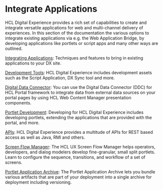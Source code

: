 # Integrate Applications

HCL Digital Experience provides a rich set of capabilities to create and integrate versatile applications for web and multi-channel delivery of experiences.
In this section of the documentation the various options to integrate existing applications via e.g. the Web Application Bridge, by developing applications like portlets or script apps and many other ways are outlined. 

[Integrating Applications](): Techniques and features to bring in existing applications to your DX site.

[Development Tools](): HCL Digital Experience includes development assets such as the Script Application, DX Sync tool and more.

[Digital Data Connector](): You can use the Digital Data Connector (DDC) for HCL Portal framework to integrate data from external data sources on your portal pages by using HCL Web Content Manager presentation components.

[Portlet Development](): Developing for HCL Digital Experience includes developing portlets, extending the applications that are provided with the portal, and more.

[APIs](): HCL Digital Experience provides a multitude of APIs for REST based access as well as Java, RMI and others.

[Screen Flow Manager](): The HCL UX Screen Flow Manager helps operators, developers, and dialog modelers develop fine-granular, small split portlets. Learn to configure the sequence, transitions, and workflow of a set of screens.

[Portlet Application Archive](): The Portlet Application Archive lets you bundle various artifacts that are part of your deployment into a single archive for deployment including versioning.
